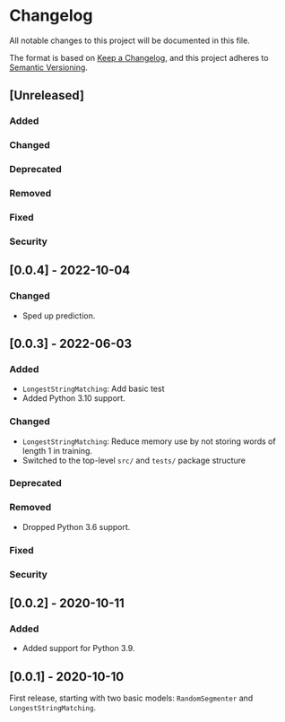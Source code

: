 # Changelog
All notable changes to this project will be documented in this file.

The format is based on [Keep a Changelog](https://keepachangelog.com/en/1.0.0/),
and this project adheres to [Semantic Versioning](https://semver.org/spec/v2.0.0.html).

## [Unreleased]

### Added
### Changed
### Deprecated
### Removed
### Fixed
### Security

## [0.0.4] - 2022-10-04

### Changed
- Sped up prediction.

## [0.0.3] - 2022-06-03

### Added
- `LongestStringMatching`: Add basic test
- Added Python 3.10 support.

### Changed
- `LongestStringMatching`: Reduce memory use by not storing words
  of length 1 in training.
- Switched to the top-level `src/` and `tests/` package structure

### Deprecated
### Removed
- Dropped Python 3.6 support.

### Fixed
### Security

## [0.0.2] - 2020-10-11

### Added
- Added support for Python 3.9.

## [0.0.1] - 2020-10-10

First release, starting with two basic models:
`RandomSegmenter` and `LongestStringMatching`.
